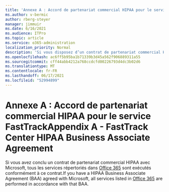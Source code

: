 ```yaml
---
title: 'Annexe A : Accord de partenariat commercial HIPAA pour le service FastTrack'
ms.author: v-bermic
author: rberg-steyer
manager: jimmuir
ms.date: 6/16/2021
ms.audience: ITPro
ms.topic: article
ms.service: o365-administration
localization_priority: Normal
description: 'Si vous disposez d’un contrat de partenariat commercial HIPAA avec Microsoft pour les services FastTrack, tous les services répertoriés dans le FastTrack Center Benefit for Office 365 sont inclus dans ce contrat sauf :'
ms.openlocfilehash: ac6ff5b95ba1b71339b3d45a562f906889311a55
ms.sourcegitcommit: cff44abb4212a768ccdcfd00226793d4dc3b02d6
ms.translationtype: MT
ms.contentlocale: fr-FR
ms.lasthandoff: 06/17/2021
ms.locfileid: "52994899"
---
```

# <a name="appendix-a---fasttrack-center-hipaa-business-associate-agreement"></a><span data-ttu-id="29c0b-103">Annexe A : Accord de partenariat commercial HIPAA pour le service FastTrack</span><span class="sxs-lookup"><span data-stu-id="29c0b-103">Appendix A - FastTrack Center HIPAA Business Associate Agreement</span></span>

<span data-ttu-id="29c0b-104">Si vous avez conclu un contrat de partenariat commercial HIPAA avec Microsoft, tous les services répertoriés dans [Office 365](products-and-capabilities.md#office-365) sont exécutés conformément à ce contrat.</span><span class="sxs-lookup"><span data-stu-id="29c0b-104">If you have a HIPAA Business Associate Agreement (BAA) agreed with Microsoft, all services listed in [Office 365](products-and-capabilities.md#office-365) are performed in accordance with that BAA.</span></span>


